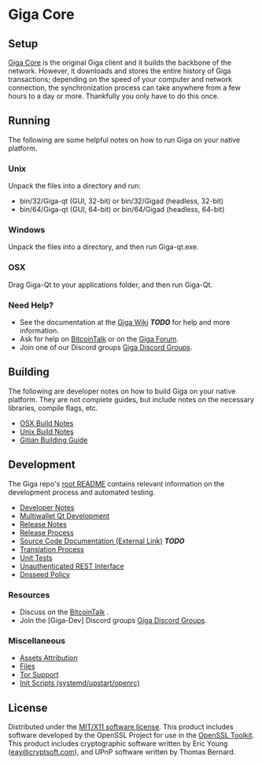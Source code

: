 Giga Core
=====================

Setup
---------------------
[Giga Core](http://Gigacoin.com) is the original Giga client and it builds the backbone of the network. However, it downloads and stores the entire history of Giga transactions; depending on the speed of your computer and network connection, the synchronization process can take anywhere from a few hours to a day or more. Thankfully you only have to do this once.

Running
---------------------
The following are some helpful notes on how to run Giga on your native platform.

### Unix

Unpack the files into a directory and run:

- bin/32/Giga-qt (GUI, 32-bit) or bin/32/Gigad (headless, 32-bit)
- bin/64/Giga-qt (GUI, 64-bit) or bin/64/Gigad (headless, 64-bit)

### Windows

Unpack the files into a directory, and then run Giga-qt.exe.

### OSX

Drag Giga-Qt to your applications folder, and then run Giga-Qt.

### Need Help?

* See the documentation at the [Giga Wiki](https://en.bitcoin.it/wiki/Main_Page) ***TODO***
for help and more information.
* Ask for help on [BitcoinTalk](https://bitcointalk.org/index.php) or on the [Giga Forum](http://Gigacoin.com/).
* Join one of our Discord groups [Giga Discord Groups](https://discord.gg/YcnvMqt).

Building
---------------------
The following are developer notes on how to build Giga on your native platform. They are not complete guides, but include notes on the necessary libraries, compile flags, etc.

- [OSX Build Notes](build-osx.md)
- [Unix Build Notes](build-unix.md)
- [Gitian Building Guide](gitian-building.md)

Development
---------------------
The Giga repo's [root README](https://github.com/eastcoastcrypto/Giga/blob/master/README.md) contains relevant information on the development process and automated testing.

- [Developer Notes](developer-notes.md)
- [Multiwallet Qt Development](multiwallet-qt.md)
- [Release Notes](release-notes.md)
- [Release Process](release-process.md)
- [Source Code Documentation (External Link)](https://dev.visucore.com/bitcoin/doxygen/) ***TODO***
- [Translation Process](translation_process.md)
- [Unit Tests](unit-tests.md)
- [Unauthenticated REST Interface](REST-interface.md)
- [Dnsseed Policy](dnsseed-policy.md)

### Resources

* Discuss on the [BitcoinTalk](https://bitcointalk.org/index.php?topic=1262920.0) .
* Join the [Giga-Dev] Discord groups [Giga Discord Groups](https://discord.gg/YcnvMqt).

### Miscellaneous
- [Assets Attribution](assets-attribution.md)
- [Files](files.md)
- [Tor Support](tor.md)
- [Init Scripts (systemd/upstart/openrc)](init.md)

License
---------------------
Distributed under the [MIT/X11 software license](http://www.opensource.org/licenses/mit-license.php).
This product includes software developed by the OpenSSL Project for use in the [OpenSSL Toolkit](https://www.openssl.org/). This product includes
cryptographic software written by Eric Young ([eay@cryptsoft.com](mailto:eay@cryptsoft.com)), and UPnP software written by Thomas Bernard.
